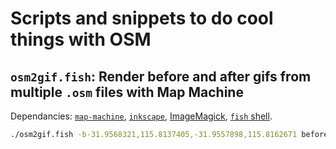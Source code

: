 # Scripts and snippets to do cool things with OSM

## `osm2gif.fish`: Render before and after gifs from multiple `.osm` files with Map Machine

Dependancies: [`map-machine`](https://github.com/enzet/map-machine), [`inkscape`](https://inkscape.org/), [ImageMagick](https://imagemagick.org/), [`fish` shell](https://fishshell.com/).

```sh
./osm2gif.fish -b-31.9568321,115.8137405,-31.9557898,115.8162671 before.osm between.osm after.osm -p "jualbup lake"
```

